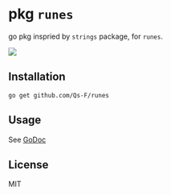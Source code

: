 # pkg `runes`

go pkg inspried by `strings` package, for `runes`.

![](https://github.com/Qs-F/runes/workflows/test/badge.svg)

## Installation

`go get github.com/Qs-F/runes`

## Usage

See [GoDoc](https://godoc.org/github.com/Qs-F/runes)

## License

MIT
